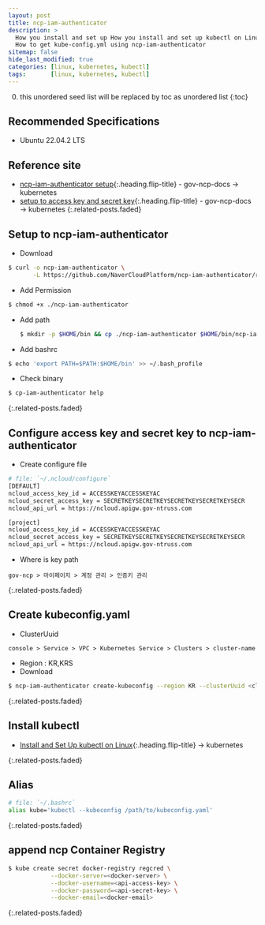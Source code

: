 ```yaml
---
layout: post
title: ncp-iam-authenticator
description: >
  How you install and set up How you install and set up kubectl on Linux.
  How to get kube-config.yml using ncp-iam-authenticator
sitemap: false
hide_last_modified: true
categories: [linux, kubernetes, kubectl]
tags:       [linux, kubernetes, kubectl]
---
```


0. this unordered seed list will be replaced by toc as unordered list
{:toc}

## Recommended Specifications

- Ubuntu 22.04.2 LTS

## Reference site

- [ncp-iam-authenticator setup]{:.heading.flip-title} - gov-ncp-docs &rarr; kubernetes
- [setup to access key and secret key]{:.heading.flip-title} - gov-ncp-docs &rarr; kubernetes
{:.related-posts.faded}

## Setup to ncp-iam-authenticator

- Download

```sh
$ curl -o ncp-iam-authenticator \
       -L https://github.com/NaverCloudPlatform/ncp-iam-authenticator/releases/latest/download/ncp-iam-authenticator_linux_amd64
```

- Add Permission

```sh
$ chmod +x ./ncp-iam-authenticator
```

- Add path

  ```sh
  $ mkdir -p $HOME/bin && cp ./ncp-iam-authenticator $HOME/bin/ncp-iam-authenticator && export PATH=$PATH:$HOME/bin
  ```

- Add bashrc

```sh
$ echo 'export PATH=$PATH:$HOME/bin' >> ~/.bash_profile
```

- Check binary

```sh
$ cp-iam-authenticator help
```

{:.related-posts.faded}

## Configure access key and secret key to ncp-iam-authenticator

- Create configure file
  
```sh
# file: `~/.ncloud/configure`
[DEFAULT]
ncloud_access_key_id = ACCESSKEYACCESSKEYAC
ncloud_secret_access_key = SECRETKEYSECRETKEYSECRETKEYSECRETKEYSECR
ncloud_api_url = https://ncloud.apigw.gov-ntruss.com

[project]
ncloud_access_key_id = ACCESSKEYACCESSKEYAC
ncloud_secret_access_key = SECRETKEYSECRETKEYSECRETKEYSECRETKEYSECR
ncloud_api_url = https://ncloud.apigw.gov-ntruss.com
```

- Where is key path

```text
gov-ncp > 마이페이지 > 계정 관리 > 인증키 관리
```

{:.related-posts.faded}

## Create kubeconfig.yaml

- ClusterUuid
  
```text
console > Service > VPC > Kubernetes Service > Clusters > cluster-name
```

- Region : KR,KRS
- Download

```sh
$ ncp-iam-authenticator create-kubeconfig --region KR --clusterUuid <cluster-uuid> --output kubeconfig.yaml
```

{:.related-posts.faded}

## Install kubectl

- [Install and Set Up kubectl on Linux]{:.heading.flip-title} &rarr; kubernetes

{:.related-posts.faded}

## Alias

```sh
# file: `~/.bashrc`
alias kube='kubectl --kubeconfig /path/to/kubeconfig.yaml'
```

{:.related-posts.faded}

## append ncp Container Registry

```sh
$ kube create secret docker-registry regcred \
            --docker-server=<docker-server> \
            --docker-username=<api-access-key> \
            --docker-password=<api-secret-key> \
            --docker-email=<docker-email>
```

{:.related-posts.faded}


[ncp-iam-authenticator setup]: https://guide-gov.ncloud-docs.com/docs/k8s-iam-auth-ncp-iam-authenticator
[setup to access key and secret key]: https://guide-gov.ncloud-docs.com/docs/k8s-iam-auth-kubeconfig
[Install and Set Up kubectl on Linux]: ../../reference-room/kubernetes/kubectl/install.md
